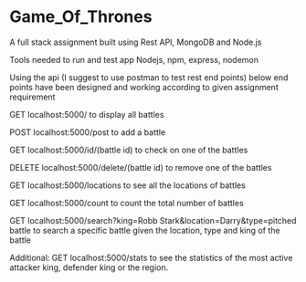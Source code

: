 # Game_Of_Thrones
A full stack assignment built using Rest API, MongoDB and Node.js

Tools needed to run and test app
Nodejs, npm, express, nodemon

Using the api (I suggest to use postman to test rest end points)
below end points have been designed and working according to given
assignment requirement

GET localhost:5000/ to display all battles 

POST localhost:5000/post to add a battle

GET localhost:5000/id/(battle id) to check on one of the battles

DELETE localhost:5000/delete/(battle id) to remove one of the battles

GET localhost:5000/locations to see all the locations of battles

GET localhost:5000/count to count the total number of battles

GET localhost:5000/search?king=Robb Stark&location=Darry&type=pitched battle to search a specific battle given the location, type and king of the battle

Additional:
GET localhost:5000/stats to see the statistics of the most active attacker king, defender king or the region. 

